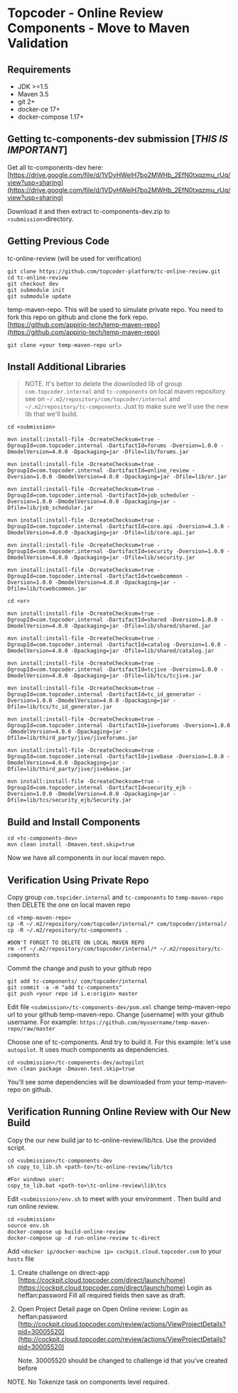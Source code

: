 # Topcoder - Online Review Components - Move to Maven Validation

## Requirements
- JDK >=1.5
- Maven 3.5
- git 2+
- docker-ce 17+
- docker-compose 1.17+

## Getting tc-components-dev submission [*THIS IS IMPORTANT*]
Get all tc-components-dev here:
[https://drive.google.com/file/d/1VDyHWelH7bo2MWHb_2EfN0txqzmu_rUq/view?usp=sharing](https://drive.google.com/file/d/1VDyHWelH7bo2MWHb_2EfN0txqzmu_rUq/view?usp=sharing)

Download it and then extract tc-components-dev.zip to `<submission>`directory.

## Getting Previous Code
tc-online-review (will be used for verification)
```
git clone https://github.com/topcoder-platform/tc-online-review.git
cd tc-online-review
git checkout dev
git submodule init
git submodule update
```

temp-maven-repo. This will be used to simulate private repo. You need to fork this repo on github and clone the fork repo.
[https://github.com/appirio-tech/temp-maven-repo](https://github.com/appirio-tech/temp-maven-repo)
```
git clone <your temp-maven-repo url>
```

## Install Additional Libraries
> NOTE. It's better to delete the downloded lib of group `com.topcoder.internal`
> and `tc-components` on local maven repository see on `~/.m2/repository/com/topcoder/internal` and `~/.m2/repository/tc-components`.
> Just to make sure we'll use the new lib that we'll build.

```
cd <submission>

mvn install:install-file -DcreateChecksum=true -DgroupId=com.topcoder.internal -DartifactId=forums -Dversion=1.0.0 -DmodelVersion=4.0.0 -Dpackaging=jar -Dfile=lib/forums.jar

mvn install:install-file -DcreateChecksum=true -DgroupId=com.topcoder.internal -DartifactId=online_review -Dversion=1.0.0 -DmodelVersion=4.0.0 -Dpackaging=jar -Dfile=lib/or.jar

mvn install:install-file -DcreateChecksum=true -DgroupId=com.topcoder.internal -DartifactId=job_scheduler -Dversion=1.0.0 -DmodelVersion=4.0.0 -Dpackaging=jar -Dfile=lib/job_scheduler.jar

mvn install:install-file -DcreateChecksum=true -DgroupId=com.topcoder.internal -DartifactId=core.api -Dversion=4.3.0 -DmodelVersion=4.0.0 -Dpackaging=jar -Dfile=lib/core.api.jar

mvn install:install-file -DcreateChecksum=true -DgroupId=com.topcoder.internal -DartifactId=security -Dversion=1.0.0 -DmodelVersion=4.0.0 -Dpackaging=jar -Dfile=lib/security.jar

mvn install:install-file -DcreateChecksum=true -DgroupId=com.topcoder.internal -DartifactId=tcwebcommon -Dversion=1.0.0 -DmodelVersion=4.0.0 -Dpackaging=jar -Dfile=lib/tcwebcommon.jar
```

```
cd <or>

mvn install:install-file -DcreateChecksum=true -DgroupId=com.topcoder.internal -DartifactId=shared -Dversion=1.0.0 -DmodelVersion=4.0.0 -Dpackaging=jar -Dfile=lib/shared/shared.jar

mvn install:install-file -DcreateChecksum=true -DgroupId=com.topcoder.internal -DartifactId=catalog -Dversion=1.0.0 -DmodelVersion=4.0.0 -Dpackaging=jar -Dfile=lib/shared/catalog.jar

mvn install:install-file -DcreateChecksum=true -DgroupId=com.topcoder.internal -DartifactId=tcjive -Dversion=1.0.0 -DmodelVersion=4.0.0 -Dpackaging=jar -Dfile=lib/tcs/tcjive.jar

mvn install:install-file -DcreateChecksum=true -DgroupId=com.topcoder.internal -DartifactId=tc_id_generator -Dversion=1.0.0 -DmodelVersion=4.0.0 -Dpackaging=jar -Dfile=lib/tcs/tc_id_generator.jar

mvn install:install-file -DcreateChecksum=true -DgroupId=com.topcoder.internal -DartifactId=jiveforums -Dversion=1.0.0 -DmodelVersion=4.0.0 -Dpackaging=jar -Dfile=lib/third_party/jive/jiveforums.jar

mvn install:install-file -DcreateChecksum=true -DgroupId=com.topcoder.internal -DartifactId=jivebase -Dversion=1.0.0 -DmodelVersion=4.0.0 -Dpackaging=jar -Dfile=lib/third_party/jive/jivebase.jar

mvn install:install-file -DcreateChecksum=true -DgroupId=com.topcoder.internal -DartifactId=security_ejb -Dversion=1.0.0 -DmodelVersion=4.0.0 -Dpackaging=jar -Dfile=lib/tcs/security_ejb/Security.jar

```

## Build and Install Components
```
cd <tc-components-dev>
mvn clean install -Dmaven.test.skip=true
```
Now we have all components in our local maven repo.

## Verification Using Private Repo
Copy group `com.topcider.internal` and `tc-components` to `temp-maven-repo`
then DELETE the one on local maven repo
```
cd <temp-maven-repo>
cp -R ~/.m2/repository/com/topcoder/internal/* com/topcoder/internal/
cp -R ~/.m2/repository/tc-components .

#DON'T FORGET TO DELETE ON LOCAL MAVEN REPO
rm -rf ~/.m2/repository/com/topcoder/internal/* ~/.m2/repository/tc-components

```

Commit the change and push to your github repo
```
git add tc-components/ com/topcoder/internal
git commit -a -m "add tc-components"
git push <your repo id i.e:origin> master
```

Edit file `<submission>/tc-components-dev/pom.xml` change temp-maven-repo url to your github temp-maven-repo.
Change [username] with your github username. For example:
`https://github.com/myusername/temp-maven-repo/raw/master`

Choose one of tc-components. And try to build it. For this example: let's use `autopilot`. It uses much components as dependencies.

```
cd <submission>/tc-components-dev/autopilot
mvn clean package -Dmaven.test.skip=true
```
You'll see some dependencies will be downloaded from your temp-maven-repo on github.

## Verification Running Online Review with Our New Build
Copy the our new build jar to tc-online-review/lib/tcs. Use the provided script.
```
cd <submission>/tc-components-dev
sh copy_to_lib.sh <path-to>/tc-online-review/lib/tcs

#For windows user:
copy_to_lib.bat <path-to>\tc-online-review\lib\tcs
```

Edit ```<submission>/env.sh``` to meet with your environment  . Then build and run online review.
```
cd <submission>
source env.sh
docker-compose up build-online-review
docker-compose up -d run-online-review tc-direct
```

Add ```<docker ip/docker-machine ip> cockpit.cloud.topcoder.com``` to your ```hosts``` file

1. Create challenge on direct-app
	[https://cockpit.cloud.topcoder.com/direct/launch/home](https://cockpit.cloud.topcoder.com/direct/launch/home)
	Login as heffan:password
	Fill all required fields then save as draft.

2. Open Project Detail page on Open Online review:
	Login as heffan:password
[http://cockpit.cloud.topcoder.com/review/actions/ViewProjectDetails?pid=30005520](http://cockpit.cloud.topcoder.com/review/actions/ViewProjectDetails?pid=30005520)

	Note. 30005520 should be changed to challenge id that you've created before


NOTE.
No Tokenize task on components level required.
